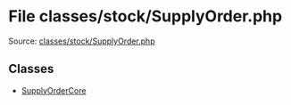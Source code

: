 File classes/stock/SupplyOrder.php
=========
Source: [classes/stock/SupplyOrder.php](https://github.com/PrestaShop/PrestaShop/blob/1.6.1.1/classes/stock/SupplyOrder.php)


Classes
-------

* [SupplyOrderCore](class.SupplyOrderCore.md)

